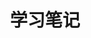 ---
home: true
icon: home
title: 学习笔记
heroImage: /spectred.png
heroText: 学习笔记
tagline: 学吧，学无止境，太深了
actions:
  - text: 开始学习⛵
    link: /java/concurrent
    type: primary
  - text: 学习地图
    link: https://www.processon.com/view/link/63da89548363e12bdd644930
    type: secondary

features:
- title: 数据结构与算法
  details: 学习《数据结构与算法之美》，从复杂度开始，到各种数据结构，到经典算法分析，再到力扣刷题~
  link: /base/alg
  icon: structure
- title: Flink
  details: 分布式计算处理引擎
  link: /middleware/flink
  icon: 
- title: Java并发编程
  details: 学习《Java并发编程实战》有感~
  icon: 
  link: /java/concurrent

footer: MIT Licensed | Copyright © 2022-present
---